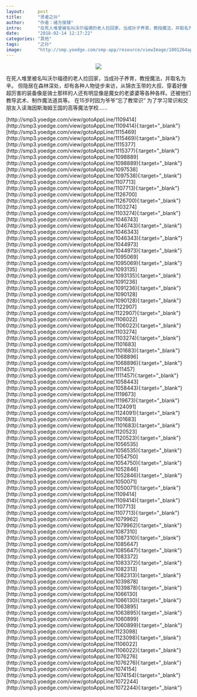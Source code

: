 ```yaml
---
layout:     post
title:      "贤者之孙"
author:     "作者：绪方俊辅"
intro:      "在死人堆里被名叫沃尔福德的老人捡回家，当成孙子养育，教授魔法，并取名为辛。   但隐居在森林深处，却有各种人物徒步来访，从锦衣玉带的大叔、穿着好像超厉害的装备像是骑士那样的人还有明显像是魔女的老婆婆等各种各样。还被他们教导武术、制作魔法道具等。   在15岁时因为爷爷“忘了教常识” 为了学习常识和交朋友入读海因斯海姆王国的高等魔法学校......"
date:       "2018-02-14 12:17:22"
categories: "其他"
tags:       "之孙"
image:      "http://smp.yoedge.com/smp-app/resource/viewImage/1001264appline.png"
---
```

<div style="text-align: center">
<p><img src="http://smp.yoedge.com/smp-app/resource/viewImage/1001264appline.png"/></p>
</div>
<p class="post-meta">
<span>在死人堆里被名叫沃尔福德的老人捡回家，当成孙子养育，教授魔法，并取名为辛。   但隐居在森林深处，却有各种人物徒步来访，从锦衣玉带的大叔、穿着好像超厉害的装备像是骑士那样的人还有明显像是魔女的老婆婆等各种各样。还被他们教导武术、制作魔法道具等。   在15岁时因为爷爷“忘了教常识” 为了学习常识和交朋友入读海因斯海姆王国的高等魔法学校......</span>
</p>
[http://smp3.yoedge.com/view/gotoAppLine/1109414](http://smp3.yoedge.com/view/gotoAppLine/1109414){:target="_blank"}
[http://smp3.yoedge.com/view/gotoAppLine/1115469](http://smp3.yoedge.com/view/gotoAppLine/1115469){:target="_blank"}
[http://smp3.yoedge.com/view/gotoAppLine/1115377](http://smp3.yoedge.com/view/gotoAppLine/1115377){:target="_blank"}
[http://smp3.yoedge.com/view/gotoAppLine/1098889](http://smp3.yoedge.com/view/gotoAppLine/1098889){:target="_blank"}
[http://smp3.yoedge.com/view/gotoAppLine/1097538](http://smp3.yoedge.com/view/gotoAppLine/1097538){:target="_blank"}
[http://smp3.yoedge.com/view/gotoAppLine/1107713](http://smp3.yoedge.com/view/gotoAppLine/1107713){:target="_blank"}
[http://smp3.yoedge.com/view/gotoAppLine/1126700](http://smp3.yoedge.com/view/gotoAppLine/1126700){:target="_blank"}
[http://smp3.yoedge.com/view/gotoAppLine/1103274](http://smp3.yoedge.com/view/gotoAppLine/1103274){:target="_blank"}
[http://smp3.yoedge.com/view/gotoAppLine/1046743](http://smp3.yoedge.com/view/gotoAppLine/1046743){:target="_blank"}
[http://smp3.yoedge.com/view/gotoAppLine/1046343](http://smp3.yoedge.com/view/gotoAppLine/1046343){:target="_blank"}
[http://smp3.yoedge.com/view/gotoAppLine/1044973](http://smp3.yoedge.com/view/gotoAppLine/1044973){:target="_blank"}
[http://smp3.yoedge.com/view/gotoAppLine/1095069](http://smp3.yoedge.com/view/gotoAppLine/1095069){:target="_blank"}
[http://smp3.yoedge.com/view/gotoAppLine/1093135](http://smp3.yoedge.com/view/gotoAppLine/1093135){:target="_blank"}
[http://smp3.yoedge.com/view/gotoAppLine/1091236](http://smp3.yoedge.com/view/gotoAppLine/1091236){:target="_blank"}
[http://smp3.yoedge.com/view/gotoAppLine/1090128](http://smp3.yoedge.com/view/gotoAppLine/1090128){:target="_blank"}
[http://smp3.yoedge.com/view/gotoAppLine/1122907](http://smp3.yoedge.com/view/gotoAppLine/1122907){:target="_blank"}
[http://smp3.yoedge.com/view/gotoAppLine/1106022](http://smp3.yoedge.com/view/gotoAppLine/1106022){:target="_blank"}
[http://smp3.yoedge.com/view/gotoAppLine/1103274](http://smp3.yoedge.com/view/gotoAppLine/1103274){:target="_blank"}
[http://smp3.yoedge.com/view/gotoAppLine/1101683](http://smp3.yoedge.com/view/gotoAppLine/1101683){:target="_blank"}
[http://smp3.yoedge.com/view/gotoAppLine/1068896](http://smp3.yoedge.com/view/gotoAppLine/1068896){:target="_blank"}
[http://smp3.yoedge.com/view/gotoAppLine/1111457](http://smp3.yoedge.com/view/gotoAppLine/1111457){:target="_blank"}
[http://smp3.yoedge.com/view/gotoAppLine/1058443](http://smp3.yoedge.com/view/gotoAppLine/1058443){:target="_blank"}
[http://smp3.yoedge.com/view/gotoAppLine/1119673](http://smp3.yoedge.com/view/gotoAppLine/1119673){:target="_blank"}
[http://smp3.yoedge.com/view/gotoAppLine/1124091](http://smp3.yoedge.com/view/gotoAppLine/1124091){:target="_blank"}
[http://smp3.yoedge.com/view/gotoAppLine/1101683](http://smp3.yoedge.com/view/gotoAppLine/1101683){:target="_blank"}
[http://smp3.yoedge.com/view/gotoAppLine/1120523](http://smp3.yoedge.com/view/gotoAppLine/1120523){:target="_blank"}
[http://smp3.yoedge.com/view/gotoAppLine/1056535](http://smp3.yoedge.com/view/gotoAppLine/1056535){:target="_blank"}
[http://smp3.yoedge.com/view/gotoAppLine/1054750](http://smp3.yoedge.com/view/gotoAppLine/1054750){:target="_blank"}
[http://smp3.yoedge.com/view/gotoAppLine/1052846](http://smp3.yoedge.com/view/gotoAppLine/1052846){:target="_blank"}
[http://smp3.yoedge.com/view/gotoAppLine/1050071](http://smp3.yoedge.com/view/gotoAppLine/1050071){:target="_blank"}
[http://smp3.yoedge.com/view/gotoAppLine/1109414](http://smp3.yoedge.com/view/gotoAppLine/1109414){:target="_blank"}
[http://smp3.yoedge.com/view/gotoAppLine/1107713](http://smp3.yoedge.com/view/gotoAppLine/1107713){:target="_blank"}
[http://smp3.yoedge.com/view/gotoAppLine/1079962](http://smp3.yoedge.com/view/gotoAppLine/1079962){:target="_blank"}
[http://smp3.yoedge.com/view/gotoAppLine/1087310](http://smp3.yoedge.com/view/gotoAppLine/1087310){:target="_blank"}
[http://smp3.yoedge.com/view/gotoAppLine/1085647](http://smp3.yoedge.com/view/gotoAppLine/1085647){:target="_blank"}
[http://smp3.yoedge.com/view/gotoAppLine/1083372](http://smp3.yoedge.com/view/gotoAppLine/1083372){:target="_blank"}
[http://smp3.yoedge.com/view/gotoAppLine/1082313](http://smp3.yoedge.com/view/gotoAppLine/1082313){:target="_blank"}
[http://smp3.yoedge.com/view/gotoAppLine/1039878](http://smp3.yoedge.com/view/gotoAppLine/1039878){:target="_blank"}
[http://smp3.yoedge.com/view/gotoAppLine/1066130](http://smp3.yoedge.com/view/gotoAppLine/1066130){:target="_blank"}
[http://smp3.yoedge.com/view/gotoAppLine/1063895](http://smp3.yoedge.com/view/gotoAppLine/1063895){:target="_blank"}
[http://smp3.yoedge.com/view/gotoAppLine/1060899](http://smp3.yoedge.com/view/gotoAppLine/1060899){:target="_blank"}
[http://smp3.yoedge.com/view/gotoAppLine/1123098](http://smp3.yoedge.com/view/gotoAppLine/1123098){:target="_blank"}
[http://smp3.yoedge.com/view/gotoAppLine/1106022](http://smp3.yoedge.com/view/gotoAppLine/1106022){:target="_blank"}
[http://smp3.yoedge.com/view/gotoAppLine/1076276](http://smp3.yoedge.com/view/gotoAppLine/1076276){:target="_blank"}
[http://smp3.yoedge.com/view/gotoAppLine/1074154](http://smp3.yoedge.com/view/gotoAppLine/1074154){:target="_blank"}
[http://smp3.yoedge.com/view/gotoAppLine/1072244](http://smp3.yoedge.com/view/gotoAppLine/1072244){:target="_blank"}


